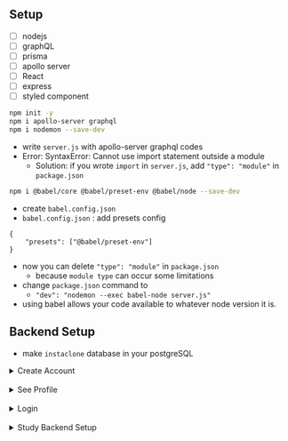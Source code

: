 ## Setup

- [ ] nodejs
- [ ] graphQL
- [ ] prisma
- [ ] apollo server
- [ ] React
- [ ] express
- [ ] styled component

```bash
npm init -y
npm i apollo-server graphql
npm i nodemon --save-dev
```

- write `server.js` with apollo-server graphql codes
- Error: SyntaxError: Cannot use import statement outside a module
  - Solution: if you wrote `import` in `server.js`, add `"type": "module"` in `package.json`

```bash
npm i @babel/core @babel/preset-env @babel/node --save-dev
```

- create `babel.config.json`
- `babel.config.json` : add presets config

```
{
	"presets": ["@babel/preset-env"]
}
```

- now you can delete `"type": "module"` in `package.json`
  - because `module type` can occur some limitations
- change `package.json` command to
  - `"dev": "nodemon --exec babel-node server.js"`
- using babel allows your code available to whatever node version it is.

## Backend Setup

- make `instaclone` database in your postgreSQL

<details>
<summary> Create Account </summary>

```bash
npx prisma init
```

```
✔ Your Prisma schema was created at prisma/schema.prisma
  You can now open it in your favorite editor.

warn Prisma would have added DATABASE_URL but it already exists in .env
warn You already have a .gitignore. Don't forget to exclude .env to not commit any secret.

Next steps:
1. Set the DATABASE_URL in the .env file to point to your existing database. If your database has no tables yet,
read https://pris.ly/d/getting-started
2. Set the provider of the datasource block in schema.prisma to match your database: postgresql, mysql, sqlite, sqlserver, mongodb or cockroachdb.
3. Run prisma db pull to turn your database schema into a Prisma schema.
4. Run prisma generate to generate the Prisma Client. You can then start querying your database.

More information in our documentation:
https://pris.ly/d/getting-started

```

- create `Model User` in `schema.prisma` file
- prisma migrate: `npm run migrate`
- ready to run server? Not yet. Before that, we need schema, typedefs, resolvers
- Synchronize Schemas
  - typeDefs/mutations/queries.js : GRAPHQL Schema
  - schema.prism: PRISMA Schema
- always `npm run migrate` whenever you change `schema.prisma`
- create account in `users.mutations.js`
- download bcrypt npm for hasing password

```bash
npm i bcrypt
```

</details>

<br />

<details>
<summary> See Profile</summary>

- write `seeProfile` Query in `users.queries.js`

</details>

<br />

<details>
<summary> Login </summary>

```bash
npm i jsonwebtoken
```

로그인 방법

- token: when server is not connected to frontend, or in separate servers
- cookie, session: when server/frontend are on the same place

JWT

- issue a token and send it to the user: json web token
- don't put any private information in token
- not about secrecy, knowing who signed it

</details>

<br />

<details>
<summary> Study Backend Setup </summary>
<br>
<h2>Prisma, PostgresQL</h2>

- [x] install prisma
- [x] prisma migrate
- [x] prisma client
- [x] create schema.js
- [x] server.js / client.js

- https://www.prisma.io/
- ORM: you don't write sql. Talks to database. You write javascript. Prisma translates them into sql.
- Better to write in Typescript, if you can.
- Prisma will generate client which will talk to your database via Javascript code.

```
npm install prisma -D
npx prisma init
```

<h2>Install postgresql database, admin</h2>

- https://www.enterprisedb.com/downloads/postgres-postgresql-downloads
- install (mac): https://postgresapp.com/
- install admin (windows): https://www.pgadmin.org/download/pgadmin-4-windows/
- connect your database url with prisma via `.env` file
- change `DATABASE_URL` in `.env` : username (db owner name), db name

<h2>Install Prisma</h2>

- vscode extension: install `prisma`
- write in `prisma/schema.prisma`. it looks similar to graphql, but it's not exactly graphql.
- next stpe: **prisma migrate**: https://www.prisma.io/docs/concepts/components/prisma-migrate
- no need to write `--name init` for now.

```bash
npx prisma migrate dev --name init
```

- if you get E1000 error: need correct password in .env DATABASE_URL
- it would generate `migrations` folder and auto-download prisma client because of `dev` command.
- test in `studio.apollographql.com`

```
mutation Mutation($title: String!, $year: Int!, $genre: String) {
  createWebtoon(title: $title, year: $year, genre: $genre){
    title
    year
    genre
    id
    createdAt
  }
}
```

```bash
npx prisma studio
```

- Show/Edit Database in Browser: `localhost:5555`

<h2>Organize schema files</h2>

```bash
npm i @graphql-tools/schema @graphql-tools/merge @graphql-tools/load-files
```

- https://www.graphql-tools.com/docs/schema-merging#file-loading
- `export default` from database queries/mutation/typeDefs js files
- import into `schema.js` via `graphql-tools` to load files, merge, and make schema

<h2>Configure virtual environment</h2>

- install dotenv

```bash
npm i dotenv
```

- run `dotenv` at the top of your app (top of everything)
- `dotenv` doesn't use import statement because `import` wouldn't execute.
- write: `require('dotenv').config()`
- same as

```js
import dotenv from "dotenv";
dotenv.config();
```

</details>
